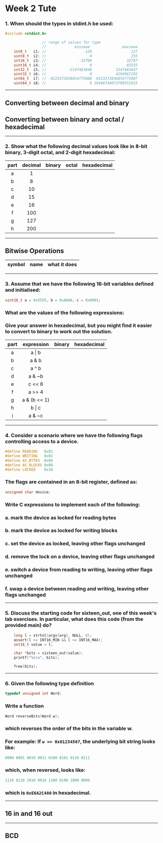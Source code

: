 # Week 2 Tute

### 1. When should the types in stdint.h be used:
``` C
#include <stdint.h>

                 // range of values for type
                 //             minimum               maximum
    int8_t   i1; //                 -128                  127
    uint8_t  i2; //                    0                  255
    int16_t  i3; //               -32768                32767
    uint16_t i4; //                    0                65535
    int32_t  i5; //          -2147483648           2147483647
    uint32_t i6; //                    0           4294967295
    int64_t  i7; // -9223372036854775808  9223372036854775807
    uint64_t i8; //                    0 18446744073709551615
```


___
## Converting between decimal and binary


## Converting between binary and octal / hexadecimal

___
### 2. Show what the following decimal values look like in 8-bit binary, 3-digit octal, and 2-digit hexadecimal:

| part | decimal | binary | octal | hexadecimal |
|:---:|:---:|:---:|:---:|:---:|
| a | 1 |
| b | 8 |
| c | 10 |
| d | 15 |
| e | 16 |
| f | 100 |
| g | 127 |
| h | 200 |


___
## Bitwise Operations
| symbol | name | what it does |
|:---:|:---:|---|

___
### 3. Assume that we have the following 16-bit variables defined and initialised:
``` C
uint16_t a = 0x5555, b = 0xAAAA, c = 0x0001;
```
### What are the values of the following expressions:
### Give your answer in hexadecimal, but you might find it easier to convert to binary to work out the solution.
| part | expression | binary | hexadecimal |
|:---:|:---:|:---:|:---:|
| a | a \| b |
| b | a & b |
| c | a ^ b |
| d | a & ~b |
| e | c << 6 |
| f | a >> 4 |
| g | a & (b << 1) |
| h | b \| c |
| i | a & ~c |


___
### 4. Consider a scenario where we have the following flags controlling access to a device.
```C
#define READING   0x01
#define WRITING   0x02
#define AS_BYTES  0x04
#define AS_BLOCKS 0x08
#define LOCKED    0x10
```
### The flags are contained in an 8-bit register, defined as:
```C
unsigned char device;
```
### Write C expressions to implement each of the following:

### a. mark the device as locked for reading bytes
### b. mark the device as locked for writing blocks
### c. set the device as locked, leaving other flags unchanged
### d. remove the lock on a device, leaving other flags unchanged
### e. switch a device from reading to writing, leaving other flags unchanged
### f. swap a device between reading and writing, leaving other flags unchanged


___
### 5. Discuss the starting code for sixteen_out, one of this week's lab exercises. In particular, what does this code (from the provided main) do?
``` C
    long l = strtol(argv[arg], NULL, 0);
    assert(l >= INT16_MIN && l <= INT16_MAX);
    int16_t value = l;

    char *bits = sixteen_out(value);
    printf("%s\n", bits);

    free(bits);
```


___
### 6. Given the following type definition
```C
typedef unsigned int Word;
```
### Write a function
```C
Word reverseBits(Word w);
```
### which reverses the order of the bits in the variable w.
### For example: If `w == 0x01234567`, the underlying bit string looks like:
``` C
0000 0001 0010 0011 0100 0101 0110 0111
```
### which, when reversed, looks like:
```C
1110 0110 1010 0010 1100 0100 1000 0000
```
### which is `0xE6A2C480` in hexadecimal.


___
## 16 in and 16 out

___
## BCD

